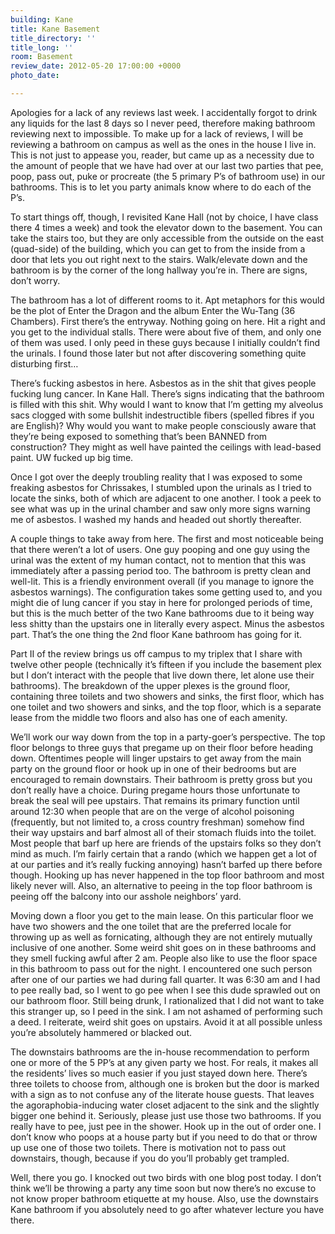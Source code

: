 ```yaml
---
building: Kane
title: Kane Basement
title_directory: ''
title_long: ''
room: Basement
review_date: 2012-05-20 17:00:00 +0000
photo_date: 

---
```

Apologies for a lack of any reviews last week. I accidentally forgot to drink any liquids for the last 8 days so I never peed, therefore making bathroom reviewing next to impossible. To make up for a lack of reviews, I will be reviewing a bathroom on campus as well as the ones in the house I live in. This is not just to appease you, reader, but came up as a necessity due to the amount of people that we have had over at our last two parties that pee, poop, pass out, puke or procreate (the 5 primary P’s of bathroom use) in our bathrooms. This is to let you party animals know where to do each of the P’s.

To start things off, though, I revisited Kane Hall (not by choice, I have class there 4 times a week) and took the elevator down to the basement. You can take the stairs too, but they are only accessible from the outside on the east (quad-side) of the building, which you can get to from the inside from a door that lets you out right next to the stairs. Walk/elevate down and the bathroom is by the corner of the long hallway you’re in. There are signs, don’t worry.

The bathroom has a lot of different rooms to it. Apt metaphors for this would be the plot of Enter the Dragon and the album Enter the Wu-Tang (36 Chambers). First there’s the entryway. Nothing going on here. Hit a right and you get to the individual stalls. There were about five of them, and only one of them was used. I only peed in these guys because I initially couldn’t find the urinals. I found those later but not after discovering something quite disturbing first…

There’s fucking asbestos in here. Asbestos as in the shit that gives people fucking lung cancer. In Kane Hall. There’s signs indicating that the bathroom is filled with this shit. Why would I want to know that I’m getting my alveolus sacs clogged with some bullshit indestructible fibers (spelled fibres if you are English)? Why would you want to make people consciously aware that they’re being exposed to something that’s been BANNED from construction? They might as well have painted the ceilings with lead-based paint. UW fucked up big time.

Once I got over the deeply troubling reality that I was exposed to some freaking asbestos for Chrissakes, I stumbled upon the urinals as I tried to locate the sinks, both of which are adjacent to one another. I took a peek to see what was up in the urinal chamber and saw only more signs warning me of asbestos. I washed my hands and headed out shortly thereafter.

A couple things to take away from here. The first and most noticeable being that there weren’t a lot of users. One guy pooping and one guy using the urinal was the extent of my human contact, not to mention that this was immediately after a passing period too. The bathroom is pretty clean and well-lit. This is a friendly environment overall (if you manage to ignore the asbestos warnings). The configuration takes some getting used to, and you might die of lung cancer if you stay in here for prolonged periods of time, but this is the much better of the two Kane bathrooms due to it being way less shitty than the upstairs one in literally every aspect. Minus the asbestos part. That’s the one thing the 2nd floor Kane bathroom has going for it.

Part II of the review brings us off campus to my triplex that I share with twelve other people (technically it’s fifteen if you include the basement plex but I don’t interact with the people that live down there, let alone use their bathrooms). The breakdown of the upper plexes is the ground floor, containing three toilets and two showers and sinks, the first floor, which has one toilet and two showers and sinks, and the top floor, which is a separate lease from the middle two floors and also has one of each amenity.

We’ll work our way down from the top in a party-goer’s perspective. The top floor belongs to three guys that pregame up on their floor before heading down. Oftentimes people will linger upstairs to get away from the main party on the ground floor or hook up in one of their bedrooms but are encouraged to remain downstairs. Their bathroom is pretty gross but you don’t really have a choice. During pregame hours those unfortunate to break the seal will pee upstairs. That remains its primary function until around 12:30 when people that are on the verge of alcohol poisoning (frequently, but not limited to, a cross country freshman) somehow find their way upstairs and barf almost all of their stomach fluids into the toilet. Most people that barf up here are friends of the upstairs folks so they don’t mind as much. I’m fairly certain that a rando (which we happen get a lot of at our parties and it’s really fucking annoying) hasn’t barfed up there before though. Hooking up has never happened in the top floor bathroom and most likely never will. Also, an alternative to peeing in the top floor bathroom is peeing off the balcony into our asshole neighbors’ yard.

Moving down a floor you get to the main lease. On this particular floor we have two showers and the one toilet that are the preferred locale for throwing up as well as fornicating, although they are not entirely mutually inclusive of one another. Some weird shit goes on in these bathrooms and they smell fucking awful after 2 am. People also like to use the floor space in this bathroom to pass out for the night. I encountered one such person after one of our parties we had during fall quarter. It was 6:30 am and I had to pee really bad, so I went to go pee when I see this dude sprawled out on our bathroom floor. Still being drunk, I rationalized that I did not want to take this stranger up, so I peed in the sink. I am not ashamed of performing such a deed. I reiterate, weird shit goes on upstairs. Avoid it at all possible unless you’re absolutely hammered or blacked out.

The downstairs bathrooms are the in-house recommendation to perform one or more of the 5 PP’s at any given party we host. For reals, it makes all the residents’ lives so much easier if you just stayed down here. There’s three toilets to choose from, although one is broken but the door is marked with a sign as to not confuse any of the literate house guests. That leaves the agoraphobia-inducing water closet adjacent to the sink and the slightly bigger one behind it. Seriously, please just use those two bathrooms. If you really have to pee, just pee in the shower. Hook up in the out of order one. I don’t know who poops at a house party but if you need to do that or throw up use one of those two toilets. There is motivation not to pass out downstairs, though, because if you do you’ll probably get trampled.

Well, there you go. I knocked out two birds with one blog post today. I don’t think we’ll be throwing a party any time soon but now there’s no excuse to not know proper bathroom etiquette at my house. Also, use the downstairs Kane bathroom if you absolutely need to go after whatever lecture you have there.